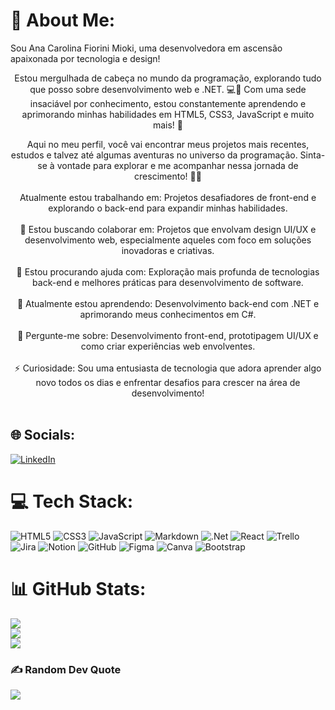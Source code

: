 # 💫 About Me:
 Sou Ana Carolina Fiorini Mioki, uma desenvolvedora em ascensão apaixonada por tecnologia e design!</h2> <p align="center"> Estou mergulhada de cabeça no mundo da programação, explorando tudo que posso sobre desenvolvimento web e .NET. 💻🚀 Com uma sede insaciável por conhecimento, estou constantemente aprendendo e aprimorando minhas habilidades em HTML5, CSS3, JavaScript e muito mais! 🌟 </p> <p align="center">  <p align="center"> Aqui no meu perfil, você vai encontrar meus projetos mais recentes, estudos e talvez até algumas aventuras no universo da programação. Sinta-se à vontade para explorar e me acompanhar nessa jornada de crescimento! 🚀💡
<br> <br>
 Atualmente estou trabalhando em: Projetos desafiadores de front-end e explorando o back-end para expandir minhas habilidades.<br><br>👯 Estou buscando colaborar em: Projetos que envolvam design UI/UX e desenvolvimento web, especialmente aqueles com foco em soluções inovadoras e criativas.<br><br>🤝 Estou procurando ajuda com: Exploração mais profunda de tecnologias back-end e melhores práticas para desenvolvimento de software.<br><br>🌱 Atualmente estou aprendendo: Desenvolvimento back-end com .NET e aprimorando meus conhecimentos em C#.<br><br>💬 Pergunte-me sobre: Desenvolvimento front-end, prototipagem UI/UX e como criar experiências web envolventes.<br><br>⚡ Curiosidade: Sou uma entusiasta de tecnologia que adora aprender algo novo todos os dias e enfrentar desafios para crescer na área de desenvolvimento!<br><br> 

## 🌐 Socials:
[![LinkedIn](https://img.shields.io/badge/LinkedIn-%230077B5.svg?logo=linkedin&logoColor=white)](https://linkedin.com/in/https://www.linkedin.com/in/ana-mioki-aprendiz-engenharia-de-produtos/) 

# 💻 Tech Stack:
![HTML5](https://img.shields.io/badge/html5-%23E34F26.svg?style=for-the-badge&logo=html5&logoColor=white) ![CSS3](https://img.shields.io/badge/css3-%231572B6.svg?style=for-the-badge&logo=css3&logoColor=white) ![JavaScript](https://img.shields.io/badge/javascript-%23323330.svg?style=for-the-badge&logo=javascript&logoColor=%23F7DF1E) ![Markdown](https://img.shields.io/badge/markdown-%23000000.svg?style=for-the-badge&logo=markdown&logoColor=white) ![.Net](https://img.shields.io/badge/.NET-5C2D91?style=for-the-badge&logo=.net&logoColor=white) ![React](https://img.shields.io/badge/react-%2320232a.svg?style=for-the-badge&logo=react&logoColor=%2361DAFB) ![Trello](https://img.shields.io/badge/Trello-%23026AA7.svg?style=for-the-badge&logo=Trello&logoColor=white) ![Jira](https://img.shields.io/badge/jira-%230A0FFF.svg?style=for-the-badge&logo=jira&logoColor=white) ![Notion](https://img.shields.io/badge/Notion-%23000000.svg?style=for-the-badge&logo=notion&logoColor=white) ![GitHub](https://img.shields.io/badge/github-%23121011.svg?style=for-the-badge&logo=github&logoColor=white) ![Figma](https://img.shields.io/badge/figma-%23F24E1E.svg?style=for-the-badge&logo=figma&logoColor=white) ![Canva](https://img.shields.io/badge/Canva-%2300C4CC.svg?style=for-the-badge&logo=Canva&logoColor=white) ![Bootstrap](https://img.shields.io/badge/bootstrap-%238511FA.svg?style=for-the-badge&logo=bootstrap&logoColor=white)
# 📊 GitHub Stats:
![](https://github-readme-stats.vercel.app/api?username=AnaMioki&theme=dark&hide_border=false&include_all_commits=true&count_private=false)<br/>
![](https://github-readme-streak-stats.herokuapp.com/?user=AnaMioki&theme=dark&hide_border=false)<br/>
![](https://github-readme-stats.vercel.app/api/top-langs/?username=AnaMioki&theme=dark&hide_border=false&include_all_commits=true&count_private=false&layout=compact)

### ✍️ Random Dev Quote
![](https://quotes-github-readme.vercel.app/api?type=horizontal&theme=radical)

<!-- Proudly created with GPRM ( https://gprm.itsvg.in ) -->
